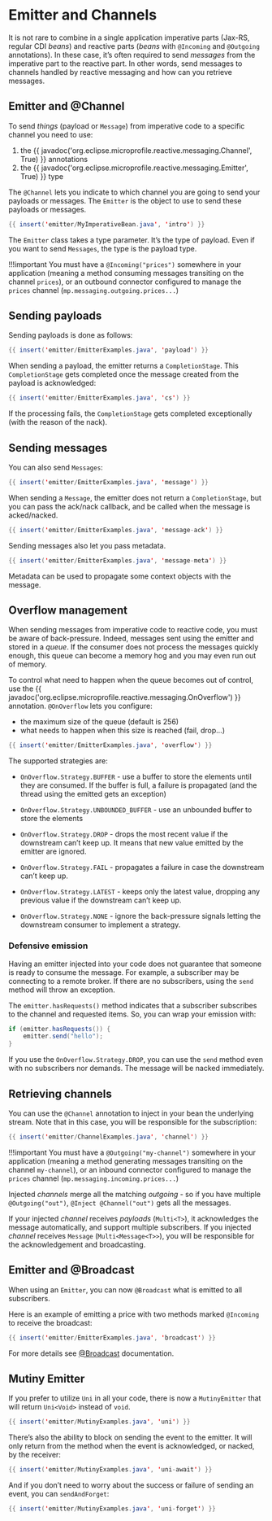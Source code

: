 # Emitter and Channels

It is not rare to combine in a single application imperative parts
(Jax-RS, regular CDI *beans*) and reactive parts (*beans* with
`@Incoming` and `@Outgoing` annotations). In these case, it’s often
required to send *messages* from the imperative part to the reactive
part. In other words, send messages to channels handled by reactive
messaging and how can you retrieve messages.

## Emitter and @Channel

To send *things* (payload or `Message`) from imperative code to a
specific channel you need to use:

1.  the {{ javadoc('org.eclipse.microprofile.reactive.messaging.Channel', True) }} annotations
2.  the {{ javadoc('org.eclipse.microprofile.reactive.messaging.Emitter', True) }} type

The `@Channel` lets you indicate to which channel you are going to send
your payloads or messages. The `Emitter` is the object to use to send
these payloads or messages.

``` java
{{ insert('emitter/MyImperativeBean.java', 'intro') }}
```

The `Emitter` class takes a type parameter. It’s the type of payload.
Even if you want to send `Messages`, the type is the payload type.

!!!important
    You must have a `@Incoming("prices")` somewhere in your application
    (meaning a method consuming messages transiting on the channel
    `prices`), or an outbound connector configured to manage the `prices`
    channel (`mp.messaging.outgoing.prices...`)

## Sending payloads

Sending payloads is done as follows:

``` java
{{ insert('emitter/EmitterExamples.java', 'payload') }}
```

When sending a payload, the emitter returns a `CompletionStage`. This
`CompletionStage` gets completed once the message created from the
payload is acknowledged:

``` java
{{ insert('emitter/EmitterExamples.java', 'cs') }}
```

If the processing fails, the `CompletionStage` gets completed
exceptionally (with the reason of the nack).

## Sending messages

You can also send `Messages`:

``` java
{{ insert('emitter/EmitterExamples.java', 'message') }}
```

When sending a `Message`, the emitter does not return a
`CompletionStage`, but you can pass the ack/nack callback, and be called
when the message is acked/nacked.

``` java
{{ insert('emitter/EmitterExamples.java', 'message-ack') }}
```

Sending messages also let you pass metadata.

``` java
{{ insert('emitter/EmitterExamples.java', 'message-meta') }}
```

Metadata can be used to propagate some context objects with the message.

## Overflow management

When sending messages from imperative code to reactive code, you must be
aware of back-pressure. Indeed, messages sent using the emitter and
stored in a *queue*. If the consumer does not process the messages
quickly enough, this queue can become a memory hog and you may even run
out of memory.

To control what need to happen when the queue becomes out of control,
use the {{ javadoc('org.eclipse.microprofile.reactive.messaging.OnOverflow') }} annotation. `@OnOverflow` lets you configure:

-   the maximum size of the queue (default is 256)
-   what needs to happen when this size is reached (fail, drop...)

``` java
{{ insert('emitter/EmitterExamples.java', 'overflow') }}
```

The supported strategies are:

-   `OnOverflow.Strategy.BUFFER` - use a buffer to store the elements
    until they are consumed. If the buffer is full, a failure is
    propagated (and the thread using the emitted gets an exception)

-   `OnOverflow.Strategy.UNBOUNDED_BUFFER` - use an unbounded buffer to
    store the elements

-   `OnOverflow.Strategy.DROP` - drops the most recent value if the
    downstream can’t keep up. It means that new value emitted by the
    emitter are ignored.

-   `OnOverflow.Strategy.FAIL` - propagates a failure in case the
    downstream can’t keep up.

-   `OnOverflow.Strategy.LATEST` - keeps only the latest value, dropping
    any previous value if the downstream can’t keep up.

-   `OnOverflow.Strategy.NONE` - ignore the back-pressure signals
    letting the downstream consumer to implement a strategy.

### Defensive emission

Having an emitter injected into your code does not guarantee that
someone is ready to consume the message. For example, a subscriber may
be connecting to a remote broker. If there are no subscribers, using the
`send` method will throw an exception.

The `emitter.hasRequests()` method indicates that a subscriber
subscribes to the channel and requested items. So, you can wrap your
emission with:

``` java
if (emitter.hasRequests()) {
    emitter.send("hello");
}
```

If you use the `OnOverflow.Strategy.DROP`, you can use the `send` method
even with no subscribers nor demands. The message will be nacked
immediately.

## Retrieving channels

You can use the `@Channel` annotation to inject in your bean the
underlying stream. Note that in this case, you will be responsible for
the subscription:

``` java
{{ insert('emitter/ChannelExamples.java', 'channel') }}
```

!!!important
    You must have a `@Outgoing("my-channel")` somewhere in your application
    (meaning a method generating messages transiting on the channel
    `my-channel`), or an inbound connector configured to manage the `prices`
    channel (`mp.messaging.incoming.prices...`)

Injected *channels* merge all the matching *outgoing* - so if you have
multiple `@Outgoing("out")`, `@Inject @Channel("out")` gets all the
messages.

If your injected *channel* receives *payloads* (`Multi<T>`), it
acknowledges the message automatically, and support multiple
subscribers. If you injected *channel* receives `Message`
(`Multi<Message<T>>`), you will be responsible for the acknowledgement
and broadcasting.

## Emitter and @Broadcast

When using an `Emitter`, you can now `@Broadcast` what is emitted to all
subscribers.

Here is an example of emitting a price with two methods marked
`@Incoming` to receive the broadcast:

``` java
{{ insert('emitter/EmitterExamples.java', 'broadcast') }}
```

For more details see [@Broadcast](broadcast.md)
documentation.

## Mutiny Emitter

If you prefer to utilize `Uni` in all your code, there is now a
`MutinyEmitter` that will return `Uni<Void>` instead of `void`.

``` java
{{ insert('emitter/MutinyExamples.java', 'uni') }}
```

There’s also the ability to block on sending the event to the emitter.
It will only return from the method when the event is acknowledged, or
nacked, by the receiver:

``` java
{{ insert('emitter/MutinyExamples.java', 'uni-await') }}
```

And if you don’t need to worry about the success or failure of sending
an event, you can `sendAndForget`:

``` java
{{ insert('emitter/MutinyExamples.java', 'uni-forget') }}
```
